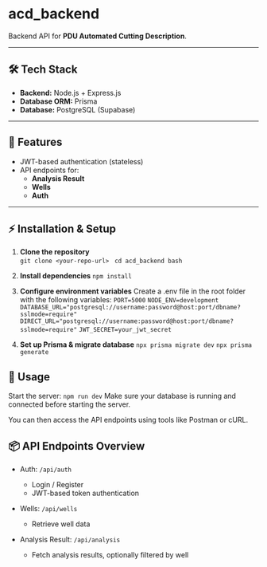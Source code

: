 # acd_backend

Backend API for **PDU Automated Cutting Description**.

---

## 🛠 Tech Stack

- **Backend:** Node.js + Express.js  
- **Database ORM:** Prisma  
- **Database:** PostgreSQL (Supabase)

---

## 🚀 Features

- JWT-based authentication (stateless)  
- API endpoints for:
  - **Analysis Result**
  - **Wells**
  - **Auth**

---

## ⚡ Installation & Setup

1. **Clone the repository**  
   ``` git clone <your-repo-url> ```
   ``` cd acd_backend bash```

2. **Install dependencies**
    ``` npm install ```
3. **Configure environment variables**
    Create a .env file in the root folder with the following variables:
    ``` PORT=5000 ```
    ``` NODE_ENV=development ```
    ``` DATABASE_URL="postgresql://username:password@host:port/dbname?sslmode=require" ```
    ``` DIRECT_URL="postgresql://username:password@host:port/dbname?sslmode=require" ```
    ``` JWT_SECRET=your_jwt_secret ```
4. **Set up Prisma & migrate database**
    ``` npx prisma migrate dev ```
    ```npx prisma generate ```

## 🏃  Usage
Start the server:
``` npm run dev ```
Make sure your database is running and connected before starting the server.

You can then access the API endpoints using tools like Postman or cURL.

##  📦 API Endpoints Overview

- Auth: ```/api/auth```
    - Login / Register
    - JWT-based token authentication

- Wells: ```/api/wells```
    - Retrieve well data
    
- Analysis Result: ```/api/analysis```
    - Fetch analysis results, optionally filtered by well

